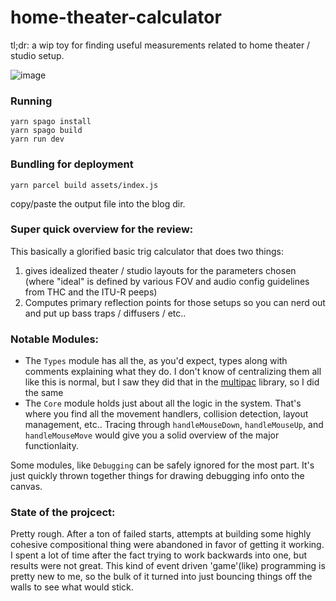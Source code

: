 # home-theater-calculator

tl;dr: a wip toy for finding useful measurements related to home theater / studio setup. 

![image](https://user-images.githubusercontent.com/1408720/126683610-9b9cb055-abee-4ec4-94df-521908b3cc9c.png)


### Running

```
yarn spago install 
yarn spago build
yarn run dev
```

### Bundling for deployment

```
yarn parcel build assets/index.js
```

copy/paste the output file into the blog dir. 


### Super quick overview for the review: 

This basically a glorified basic trig calculator that does two things: 

1. gives idealized theater / studio layouts for the parameters chosen (where "ideal" is defined by various FOV and audio config guidelines from THC and the ITU-R peeps)
2. Computes primary reflection points for those setups so you can nerd out and put up bass traps / diffusers / etc.. 


### Notable Modules: 

 * The `Types` module has all the, as you'd expect, types along with comments explaining what they do. I don't know of centralizing them all like this is normal, but I saw they did that in the [multipac](https://github.com/hdgarrood/multipac/) library, so I did the same
 * The `Core` module holds just about all the logic in the system. That's where you find all the movement handlers, collision detection, layout management, etc.. Tracing through `handleMouseDown`, `handleMouseUp`, and `handleMouseMove` would give you a solid overview of the major functionlaity. 

Some modules, like `Debugging` can be safely ignored for the most part. It's just quickly thrown together things for drawing debugging info onto the canvas. 

### State of the projcect: 

Pretty rough. After a ton of failed starts, attempts at building some highly cohesive compositional thing were abandoned in favor of getting it working. I spent a lot of time after the fact trying to work backwards into one, but results were not great. This kind of event driven 'game'(like) programming is pretty new to me, so the bulk of it turned into just bouncing things off the walls to see what would stick. 
   







